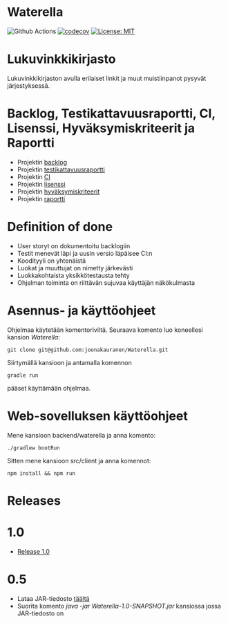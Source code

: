 # Waterella
![Github Actions](https://github.com/joonakauranen/Waterella/workflows/Java%20CI%20with%20Gradle/badge.svg)
[![codecov](https://codecov.io/gh/joonakauranen/Waterella/branch/main/graph/badge.svg?token=D2Q0ZC7BPH)](https://codecov.io/gh/joonakauranen/Waterella)
[![License: MIT](https://img.shields.io/badge/License-MIT-yellow.svg)](https://opensource.org/licenses/MIT)

# Lukuvinkkikirjasto

Lukuvinkkikirjaston avulla erilaiset linkit ja muut muistiinpanot pysyvät järjestyksessä.

# Backlog, Testikattavuusraportti, CI, Lisenssi, Hyväksymiskriteerit ja Raportti
- Projektin [backlog](https://docs.google.com/spreadsheets/d/1YS67ZnjvREJ0vO-hO_yopbMLsdOGx-G40kil7iPHx0M/edit#gid=7)
- Projektin [testikattavuusraportti](https://app.codecov.io/gh/joonakauranen/Waterella)
- Projektin [CI](https://github.com/joonakauranen/Waterella/actions)
- Projektin [lisenssi](https://github.com/joonakauranen/Waterella/blob/main/LICENSE.txt)
- Projektin [hyväksymiskriteerit](https://github.com/joonakauranen/Waterella/tree/main/src/test/resources/cucumber)
- Projektin [raportti](https://github.com/joonakauranen/Waterella/blob/main/RAPORTTI.md)

# Definition of done
- User storyt on dokumentoitu backlogiin
- Testit menevät läpi ja uusin versio läpäisee CI:n
- Koodityyli on yhtenäistä
- Luokat ja muuttujat on nimetty järkevästi
- Luokkakohtaista yksikkötestausta tehty
- Ohjelman toiminta on riittävän sujuvaa käyttäjän näkökulmasta

# Asennus- ja käyttöohjeet
Ohjelmaa käytetään komentoriviltä. Seuraava komento luo koneellesi kansion _Waterella_:

```
git clone git@github.com:joonakauranen/Waterella.git
```

Siirtymällä kansioon ja antamalla komennon

```
gradle run
```

pääset käyttämään ohjelmaa.

# Web-sovelluksen käyttöohjeet
Mene kansioon backend/waterella ja anna komento:

```
./gradlew bootRun

```
Sitten mene kansioon src/client ja anna komennot:

```
npm install && npm run
```


# Releases
# 1.0
- [Release 1.0](https://github.com/joonakauranen/Waterella/releases/tag/v1.0)
# 0.5
- Lataa JAR-tiedosto [täältä](https://github.com/joonakauranen/Waterella/releases/tag/v0.5)
- Suorita komento _java -jar Waterella-1.0-SNAPSHOT.jar_ kansiossa jossa JAR-tiedosto on

